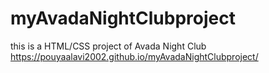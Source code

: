 # myAvadaNightClubproject
this is a HTML/CSS project of Avada Night Club
https://pouyaalavi2002.github.io/myAvadaNightClubproject/

